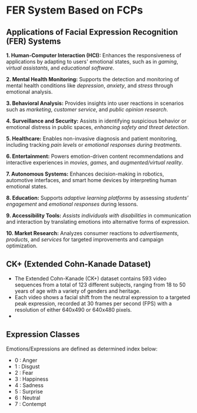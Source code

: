 # FER System Based on FCPs

## Applications of Facial Expression Recognition (FER) Systems
**1. Human-Computer Interaction (HCI):** 
Enhances the responsiveness of applications by adapting to users' emotional states, such as in _gaming_, _virtual assistants_, and _educational software_.

**2. Mental Health Monitoring:**
Supports the detection and monitoring of mental health conditions like _depression_, _anxiety_, and _stress_ through emotional analysis.

**3. Behavioral Analysis:**
Provides insights into user reactions in scenarios such as _marketing_, _customer service_, and _public opinion research_.

**4. Surveillance and Security:** 
Assists in identifying suspicious behavior or emotional distress in public spaces, _enhancing safety and threat detection_.

**5. Healthcare:** 
Enables non-invasive diagnosis and patient monitoring, including tracking _pain levels_ or _emotional responses during treatments_.

**6. Entertainment:** 
Powers emotion-driven content recommendations and interactive experiences in _movies_, _games_, and _augmented/virtual reality_.

**7. Autonomous Systems:** 
Enhances decision-making in robotics, automotive interfaces, and smart home devices by interpreting human emotional states.

**8. Education:** 
Supports _adaptive learning platforms_ by assessing _students’ engagement_ and _emotional responses_ during lessons.

**9. Accessibility Tools:** 
_Assists individuals with disabilities_ in communication and interaction by translating emotions into alternative forms of expression.

**10. Market Research:** 
Analyzes consumer reactions to _advertisements_, _products_, and _services_ for targeted improvements and campaign optimization.

## CK+ (Extended Cohn-Kanade Dataset)
* The Extended Cohn-Kanade (CK+) dataset contains 593 video sequences from a total of 123 different subjects, ranging from 18 to 50 years of age with a variety of genders and heritage.
* Each video shows a facial shift from the neutral expression to a targeted peak expression, recorded at 30 frames per second (FPS) with a resolution of either 640x490 or 640x480 pixels.
* 
## Expression Classes
Emotions/Expressions are defined as determined index below:
* 0 : Anger
* 1 : Disgust
* 2 : Fear
* 3 : Happiness
* 4 : Sadness
* 5 : Surprise
* 6 : Neutral
* 7 : Contempt
